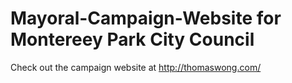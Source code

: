 # Mayoral-Campaign-Website for Montereey Park City Council

Check out the campaign website at http://thomaswong.com/
